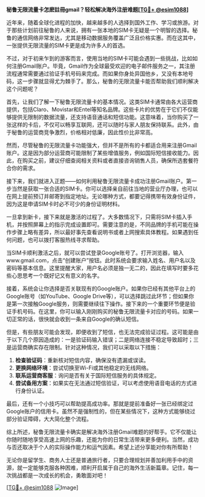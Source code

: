 **秘鲁无限流量卡怎麽註冊gmail？轻松解决海外注册难题[[TG💪+ @esim1088](https://t.me/s/esim1088)]**

近年来，随着全球化进程的加快，越来越多的人选择到国外工作、学习或旅游。对于那些计划前往秘鲁的人来说，拥有一张本地的SIM卡无疑是一个明智的选择。秘鲁的通信网络非常发达，尤其是移动数据服务覆盖广泛且价格实惠。而在这其中，一张提供无限流量的SIM卡更是成为许多人的首选。

不过，对于初来乍到的游客而言，使用当地的SIM卡可能会遇到一些挑战，比如如何注册Gmail账户。毕竟，Gmail作为全球最受欢迎的电子邮件服务之一，其注册流程通常需要通过验证手机号码来完成。而如果你身处异国他乡，又没有本地号码，这一步骤就显得尤为棘手了。那么，秘鲁的无限流量卡能否帮助我们顺利解决这个问题呢？

首先，让我们了解一下秘鲁无限流量卡的基本情况。这类SIM卡通常由各大运营商提供，包括Claro、Movistar和Entel等知名品牌。这些卡片的优势在于它们不仅能够提供无限制的数据流量，还支持语音通话和短信功能。这意味着，当你购买了一张这样的卡后，不仅可以畅享互联网，还可以随时与家人朋友保持联系。此外，由于秘鲁的运营商竞争激烈，价格相对低廉，因此性价比非常高。

然而，尽管秘鲁的无限流量卡功能强大，但并不是所有的卡都适合用来注册Gmail账户。这是因为部分运营商可能限制了某些增值服务，例如国际短信接收能力。因此，在购买之前，建议仔细查阅相关资料或者直接咨询销售人员，确保所选套餐符合你的需求。

接下来，我们就进入正题——如何利用秘鲁无限流量卡成功注册Gmail账户。第一步当然是获取一张合适的SIM卡。你可以选择亲自前往当地的营业厅办理，也可以在网上提前预订并邮寄到指定地址。无论哪种方式，都要记得携带有效身份证件，因为这是申请SIM卡时必不可少的身份证明材料。

一旦拿到新卡，接下来就是激活的过程了。大多数情况下，只需将SIM卡插入手机，并按照屏幕上的指示完成设置即可。需要注意的是，不同品牌的手机可能在操作步骤上略有差异，所以最好事先查看说明书或者上网搜索具体教程。如果遇到任何问题，也可以拨打客服热线寻求帮助。

当SIM卡顺利激活之后，就可以尝试登录Google账号了。打开浏览器，输入www.gmail.com，点击“创建账户”按钮。此时系统会要求输入姓名、用户名以及密码等基本信息。这里提醒大家，用户名必须是独一无二的，因此在填写时要多花些心思思考一个既好记又有意义的名字。

接着，系统会让你选择是否关联现有的Google账户。如果你已经有其他平台上的Google账号（如YouTube、Google Drive等），可以选择跳过此环节；但如果你是第一次接触Google服务，则需要继续往下操作。接下来的一个重要环节便是验证手机号码。在这里，你可以输入刚刚购买的秘鲁无限流量卡对应的号码。如果一切正常的话，很快就会收到一条来自Google的确认短信。

但是，有些朋友可能会发现，即便收到了短信，也无法完成验证过程。这可能是由于以下几个原因造成的：一是验证码输入错误；二是网络连接不稳定导致超时；三是运营商确实存在限制。针对这种情况，我们可以采取以下措施：

1. **检查验证码**：重新核对短信内容，确保没有遗漏或误读。
2. **更换网络环境**：尝试切换至Wi-Fi或其他稳定的无线网络。
3. **联系运营商客服**：询问是否有关于国际短信服务的具体规定。
4. **尝试备用方案**：如果实在无法通过短信验证，可以考虑使用语音电话的方式进行身份认证。

最后，还有一个小技巧可以帮助提高成功率。那就是提前准备好一张已经绑定过Google账户的信用卡。虽然不是强制性的，但在某些情况下，这种方式能够绕过部分验证障碍，大大简化整个流程。

综上所述，秘鲁无限流量卡确实是解决海外注册Gmail难题的好帮手。它不仅能让你随时随地享受高速上网的乐趣，还能为你的日常生活带来更多便利。当然，成功与否还取决于个人的实际操作能力和运气因素。希望上述分享能对你有所帮助！

无论你是留学生、商务人士还是普通旅行者，只要合理规划并善加利用手中的资源，就一定能够克服各种困难，顺利开启属于自己的海外生活新篇章。记住，每一次挑战都是一次成长的机会，勇敢面对吧！

[[TG💪+ @esim1088](https://t.me/s/esim1088) ![Image](https://i.postimg.cc/4NQfJmqS/Snipaste-2025-05-13-00-14-12.png)]